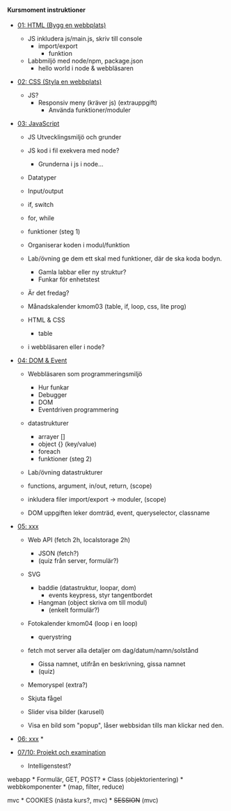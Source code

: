 #### Kursmoment instruktioner

* [01: HTML (Bygg en webbplats)](kurser/webtec-v2/kmom01)
    * JS inkludera js/main.js, skriv till console
        * import/export
            * funktion
    * Labbmiljö med node/npm, package.json
        * hello world i node & webbläsaren

* [02: CSS (Styla en webbplats)](kurser/webtec-v2/kmom02)
    * JS?
        * Responsiv meny (kräver js) (extrauppgift)
            * Använda funktioner/moduler

* [03: JavaScript](kurser/webtec-v2/kmom03)
    * JS Utvecklingsmiljö och grunder
    * JS kod i fil exekvera med node?
        * Grunderna i js i node...
    * Datatyper
    * Input/output
    * if, switch
    * for, while
    * funktioner (steg 1)

    * Organiserar koden i modul/funktion

    * Lab/övning ge dem ett skal med funktioner, där de ska koda bodyn.
        * Gamla labbar eller ny struktur?
        * Funkar för enhetstest

    * Är det fredag?
    * Månadskalender kmom03 (table, if, loop, css, lite prog) 

    * HTML & CSS
        * table

    * i webbläsaren eller i node?

* [04: DOM & Event](kurser/webtec-v2/kmom04)
    * Webbläsaren som programmeringsmiljö
        * Hur funkar 
        * Debugger
        * DOM
        * Eventdriven programmering

    * datastrukturer
        * arrayer []
        * object {} (key/value)
        * foreach
        * funktioner (steg 2)

    * Lab/övning datastrukturer

    * functions, argument, in/out, return, (scope)
    * inkludera filer import/export -> moduler, (scope)

    * DOM uppgiften leker domträd, event, queryselector, classname

* [05: xxx](kurser/webtec-v2/kmom05)

    * Web API (fetch 2h, localstorage 2h)
        * JSON (fetch?)
        * (quiz från server, formulär?)

    * SVG
        * baddie (datastruktur, loopar, dom)
            * events keypress, styr tangentbordet
        * Hangman (object skriva om till modul)
            * (enkelt formulär?)

    * Fotokalender kmom04 (loop i en loop)
        * querystring
    
    * fetch mot server alla detaljer om dag/datum/namn/solstånd
        * Gissa namnet, utifrån en beskrivning, gissa namnet
        * (quiz)

    * Memoryspel (extra?)

    * Skjuta fågel

    * Slider visa bilder (karusell)

    * Visa en bild som "popup", låser webbsidan tills man klickar ned den.

* [06: xxx](kurser/webtec-v2/kmom06)
    * 

* [07/10: Projekt och examination](kurser/webtec-v2/kmom10)
    * Intelligenstest?


webapp
    * Formulär, GET, POST?
    * Class (objektorientering)
        * webbkomponenter
    * (map, filter, reduce)

mvc
    * COOKIES (nästa kurs?, mvc)
    * <s>SESSION</s> (mvc)

<!--
SSI .shtml eloch/eller me/report som länkar till nya saker
webbserver?
Mer responsivitet? nneeee

Quiz? (kmom01 & 02 kopplade till föreläsningarna) med spärr, poäng, magisk formel, styra en nivå på betyget.


-->
